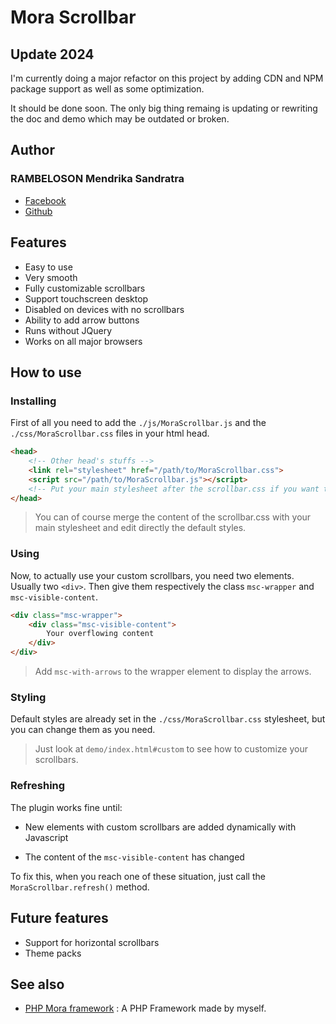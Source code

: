 # Mora Scrollbar

## Update 2024

I'm currently doing a major refactor on this project by adding CDN and NPM package support as well as some optimization.

It should be done soon. The only big thing remaing is updating or rewriting the doc and demo which may be outdated or broken.

## Author

### RAMBELOSON Mendrika Sandratra

- [Facebook](https://www.facebook.com/sandratra.rambeloson)
- [Github](https://www.github.com/SandratraRM)


## Features

- Easy to use
- Very smooth
- Fully customizable scrollbars
- Support touchscreen desktop
- Disabled on devices with no scrollbars
- Ability to add arrow buttons
- Runs without JQuery
- Works on all major browsers
  
## How to use

### Installing

First of all you need to add the `./js/MoraScrollbar.js` and the `./css/MoraScrollbar.css` files in your html head.

```HTML
<head>
    <!-- Other head's stuffs -->
    <link rel="stylesheet" href="/path/to/MoraScrollbar.css">
    <script src="/path/to/MoraScrollbar.js"></script>
    <!-- Put your main stylesheet after the scrollbar.css if you want to apply custom styles-->
</head>
```

> You can of course merge the content of the scrollbar.css with your main stylesheet and edit directly the default styles.

### Using

Now, to actually use your custom scrollbars, you need two elements. Usually two `<div>`. 
Then give them respectively the class `msc-wrapper` and `msc-visible-content`.

```HTML
<div class="msc-wrapper">
    <div class="msc-visible-content">
        Your overflowing content
    </div>
</div>
```

> Add `msc-with-arrows` to the wrapper element to display the arrows.

### Styling

Default styles are already set in the `./css/MoraScrollbar.css` stylesheet, but you can change them as you need.

>Just look at `demo/index.html#custom` to see how to customize your scrollbars.

### Refreshing

The plugin works fine until:

- New elements with custom scrollbars are added dynamically with Javascript

- The content of the `msc-visible-content` has changed

To fix this, when you reach one of these situation, just call the `MoraScrollbar.refresh()` method.

## Future features

- Support for horizontal scrollbars
- Theme packs

## See also

- [PHP Mora framework](https://www.github.com/SandratraRM/mora-mora) : A PHP Framework made by myself.
